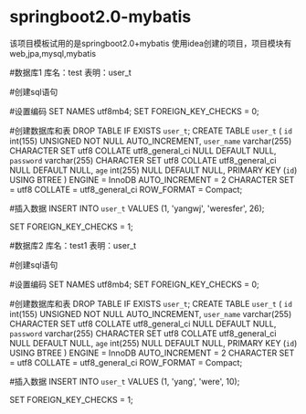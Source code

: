 # springboot2.0-mybatis
该项目模板试用的是springboot2.0+mybatis
使用idea创建的项目，项目模块有web,jpa,mysql,mybatis

#数据库1
库名：test
表明：user_t

#创建sql语句

#设置编码
SET NAMES utf8mb4;
SET FOREIGN_KEY_CHECKS = 0;

#创建数据库和表
DROP TABLE IF EXISTS `user_t`;
CREATE TABLE `user_t`  (
  `id` int(155) UNSIGNED NOT NULL AUTO_INCREMENT,
  `user_name` varchar(255) CHARACTER SET utf8 COLLATE utf8_general_ci NULL DEFAULT NULL,
  `password` varchar(255) CHARACTER SET utf8 COLLATE utf8_general_ci NULL DEFAULT NULL,
  `age` int(255) NULL DEFAULT NULL,
  PRIMARY KEY (`id`) USING BTREE
) ENGINE = InnoDB AUTO_INCREMENT = 2 CHARACTER SET = utf8 COLLATE = utf8_general_ci ROW_FORMAT = Compact;

#插入数据
INSERT INTO `user_t` VALUES (1, 'yangwj', 'weresfer', 26);

SET FOREIGN_KEY_CHECKS = 1;


#数据库2
库名：test1
表明：user_t

#创建sql语句

#设置编码
SET NAMES utf8mb4;
SET FOREIGN_KEY_CHECKS = 0;

#创建数据库和表
DROP TABLE IF EXISTS `user_t`;
CREATE TABLE `user_t`  (
  `id` int(155) UNSIGNED NOT NULL AUTO_INCREMENT,
  `user_name` varchar(255) CHARACTER SET utf8 COLLATE utf8_general_ci NULL DEFAULT NULL,
  `password` varchar(255) CHARACTER SET utf8 COLLATE utf8_general_ci NULL DEFAULT NULL,
  `age` int(255) NULL DEFAULT NULL,
  PRIMARY KEY (`id`) USING BTREE
) ENGINE = InnoDB AUTO_INCREMENT = 2 CHARACTER SET = utf8 COLLATE = utf8_general_ci ROW_FORMAT = Compact;

#插入数据
INSERT INTO `user_t` VALUES (1, 'yang', 'were', 10);

SET FOREIGN_KEY_CHECKS = 1;
